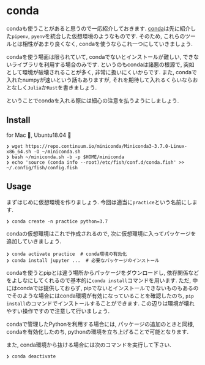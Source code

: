 # conda

condaも使うことがあると思うので一応紹介しておきます.
[conda](https://docs.conda.io/en/latest/miniconda.html)は先に紹介した`pipenv`, `pyenv`を統合した仮想環境のようなものです.
そのため, これらのツールとは相性があまり良くなく, condaを使うならこれ一つにしていきましょう.

condaを使う場面は限られていて, condaでないとインストールが難しい, できないライブラリを利用する場合のみです.
というのもcondaは諸悪の根源で, 突如として環境が破壊されることが多く, 非常に扱いにくいからです.
また, condaで入れたnumpyが速いという話もありますが, それを期待して入れるくらいならおとなしく`Julia`か`Rust`を書きましょう.

ということでcondaを入れる際には細心の注意を払うようにしましょう.

## Install

for Mac 🍎, Ubuntu18.04 🐧
```fish
❯ wget https://repo.continuum.io/miniconda/Miniconda3-3.7.0-Linux-x86_64.sh -O ~/miniconda.sh
❯ bash ~/miniconda.sh -b -p $HOME/miniconda
❯ echo 'source (conda info --root)/etc/fish/conf.d/conda.fish' >> ~/.config/fish/config.fish
```

## Usage

まずはじめに仮想環境を作りましょう. 今回は適当に`practice`という名前にします.

```fish
❯ conda create -n practice python=3.7
```

condaの仮想環境はこれで作成されるので, 次に仮想環境に入ってパッケージを追加していきましょう.

```fish
❯ conda activate practice  # conda環境の有効化
❯ conda install jupyter ...  # 必要なパッケージのインストール
```

condaを使うとpipとは違う場所からパッケージをダウンロードし, 依存関係などをよしなにしてくれるので基本的に`conda install`コマンドを用います.
ただ, 中にはcondaでは提供しておらず, pipでないとインストールできないものもあるのでそのような場合にはconda環境が有効になっていることを確認したのち,
`pip install`のコマンドでインストールすることができます.
この辺りは環境が壊れやすい操作ですので注意して行いましょう.

condaで管理したPythonを利用する場合には, パッケージの追加のときと同様,
condaを有効化したのち, pythonの環境を立ち上げることで可能となります.

また, conda環境から抜ける場合には次のコマンドを実行して下さい.

```fish
❯ conda deactivate
```
